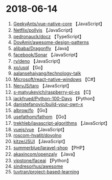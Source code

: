 # 2018-06-14

1. [GeekyAnts/vue-native-core](https://github.com/GeekyAnts/vue-native-core) 【JavaScript】
2. [Netflix/pollyjs](https://github.com/Netflix/pollyjs) 【JavaScript】
3. [pedronauck/docz](https://github.com/pedronauck/docz) 【TypeScript】
4. [DovAmir/awesome-design-patterns](https://github.com/DovAmir/awesome-design-patterns) 
5. [alibaba/Dragonfly](https://github.com/alibaba/Dragonfly) 【Java】
6. [facebook/Sonar](https://github.com/facebook/Sonar) 【JavaScript】
7. [ry/deno](https://github.com/ry/deno) 【JavaScript】
8. [xo/usql](https://github.com/xo/usql) 【Go】
9. [aalansehaiyang/technology-talk](https://github.com/aalansehaiyang/technology-talk) 
10. [Microsoft/react-native-windows](https://github.com/Microsoft/react-native-windows) 【C#】
11. [NervJS/taro](https://github.com/NervJS/taro) 【JavaScript】
12. [s-matyukevich/raspberry-pi-os](https://github.com/s-matyukevich/raspberry-pi-os) 【C】
13. [jackfrued/Python-100-Days](https://github.com/jackfrued/Python-100-Days) 【Python】
14. [danistefanovic/build-your-own-x](https://github.com/danistefanovic/build-your-own-x) 
15. [albrow/fo](https://github.com/albrow/fo) 【Go】
16. [usefathom/fathom](https://github.com/usefathom/fathom) 【Go】
17. [trekhleb/javascript-algorithms](https://github.com/trekhleb/javascript-algorithms) 【JavaScript】
18. [vuejs/vue](https://github.com/vuejs/vue) 【JavaScript】
19. [roscom-hvatit/dovolno](https://github.com/roscom-hvatit/dovolno) 
20. [kitze/JSUI](https://github.com/kitze/JSUI) 【JavaScript】
21. [summerblue/laravel-shop](https://github.com/summerblue/laravel-shop) 【PHP】
22. [akaxincom/openzaly](https://github.com/akaxincom/openzaly) 【Java】
23. [vipstone/faceai](https://github.com/vipstone/faceai) 【Python】
24. [sindresorhus/awesome](https://github.com/sindresorhus/awesome) 
25. [tuvtran/project-based-learning](https://github.com/tuvtran/project-based-learning) 
